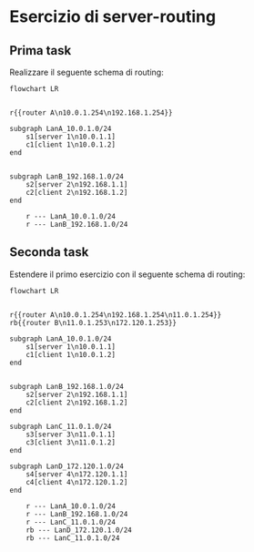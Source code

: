 # Esercizio di server-routing

## Prima task

Realizzare il seguente schema di routing:

```mermaid
flowchart LR


r{{router A\n10.0.1.254\n192.168.1.254}}

subgraph LanA_10.0.1.0/24
    s1[server 1\n10.0.1.1]
    c1[client 1\n10.0.1.2]
end


subgraph LanB_192.168.1.0/24
    s2[server 2\n192.168.1.1]
    c2[client 2\n192.168.1.2]
end

    r --- LanA_10.0.1.0/24
    r --- LanB_192.168.1.0/24
```

## Seconda task

Estendere il primo esercizio con il seguente schema di routing:

```mermaid
flowchart LR


r{{router A\n10.0.1.254\n192.168.1.254\n11.0.1.254}}
rb{{router B\n11.0.1.253\n172.120.1.253}}

subgraph LanA_10.0.1.0/24
    s1[server 1\n10.0.1.1]
    c1[client 1\n10.0.1.2]
end


subgraph LanB_192.168.1.0/24
    s2[server 2\n192.168.1.1]
    c2[client 2\n192.168.1.2]
end

subgraph LanC_11.0.1.0/24
    s3[server 3\n11.0.1.1]
    c3[client 3\n11.0.1.2]
end

subgraph LanD_172.120.1.0/24
    s4[server 4\n172.120.1.1]
    c4[client 4\n172.120.1.2]
end

    r --- LanA_10.0.1.0/24
    r --- LanB_192.168.1.0/24
    r --- LanC_11.0.1.0/24
    rb --- LanD_172.120.1.0/24
    rb --- LanC_11.0.1.0/24
```
